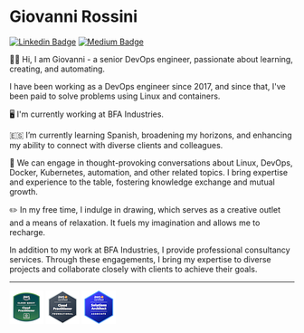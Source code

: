 # Giovanni Rossini

[![Linkedin Badge](https://img.shields.io/badge/-LinkedIn-blue?style=flat-square&logo=Linkedin&logoColor=white&link=https://www.linkedin.com/in/rossinigiovanni/)](https://www.linkedin.com/in/rossinigiovanni/)
[![Medium Badge](https://img.shields.io/badge/-Medium-black?style=flat-square&logo=Medium&logoColor=white&link=https://medium.com/@rossinigiovanni)](https://medium.com/@rossinigiovanni)

👋🏽 Hi, I am Giovanni - a senior DevOps engineer, passionate about learning, creating, and automating.

I have been working as a DevOps engineer since 2017, and since that, I've been paid to solve problems using Linux and containers.

🖥️ I'm currently working at BFA Industries.

🇪🇸 I’m currently learning Spanish, broadening my horizons, and enhancing my ability to connect with diverse clients and colleagues.

🤔 We can engage in thought-provoking conversations about Linux, DevOps, Docker, Kubernetes, automation, and other related topics. I bring expertise and experience to the table, fostering knowledge exchange and mutual growth.

✏️ In my free time, I indulge in drawing, which serves as a creative outlet and a means of relaxation. It fuels my imagination and allows me to recharge.

In addition to my work at BFA Industries, I provide professional consultancy services. Through these engagements, I bring my expertise to diverse projects and collaborate closely with clients to achieve their goals.

---
<!-- <details>
  <summary><strong>Hard Skills</strong></summary>
<details>
  <summary><strong>Clouds</strong></summary>


| Amazon Web Services     | Google Cloud Platform    | Microsoft Azure       |
|-------------------------|--------------------------|-----------------------|
| EC2                     | Kubernetes Engine        | Azure DevOps          |
| CloudFront              | Container Registry       | Virtual Machines      |
| RDS                     | Compute Engine           | Azure SQL             |
| Aurora                  | Cloud Storage            | Load Balancer         |
| S3                      | Cloud SQL                | Kubernetes Service    |
| Route53                 | Cloud DNS                | Container Instances & Registry |
| CloudFormation          | Deployment Manager       | Firewall              |
| ElastiCache             | Cloud Deploy             | Virtual Network       |
| Network                 | Cloud CDN                | Storage Accounts      |
| ALB/ELB                 | Monitoring and Logging   | Front Door & CDN      |
| EFS                     | Firewall                 | Azure Cache           |
| EKS                     | Cloud Functions          | Data Factory          |
| ECR                     | Memorystore              | Function App          |
| OpenSearch Service      | Cloud Run                | Azure Active Directory|
| WAF                     | IAM & Admin              |                       |
| IAM                     | API & Services           |                       |
| ECS                     | App Engine               |                       |
| CodePipeline            | Artifact Registry        |                       |
| Lambda                  |                          |                       |
| CloudWatch              |                          |                       |
| CodeDeploy              |                          |                       |
| Beanstalk               |                          |                       |
| Code Artifact           |                          |                       |
| Fargate                 |                          |                       |
| SNS                     |                          |                       |
</details>

| Linux                | Programming Languages | Infra/Cofig Mgmt. As Code | Observability | Databases   |
|----------------------|-----------------------|---------------------------|---------------|-------------|
| Shell Script         | Python                | Terraform                 | Grafana       | MongoDB     |
| RegEx                | JavaScript            | Ansible                   | New Relic     | MySQL       |
| Process Management   | Go                    | Chef                      | Prometheus    | PostgreSQL  |
| Networking Concepts  | Ruby                  | Puppet                    | Elasticsearch | Redis       |
| Memory Management    |                       | Ansible Tower             | Logstash      |             |
| File System          |                       |                           | Kibana        |             |
| Logging              |                       |                           | Zabbix        |             |
| Service Management   |                       |                           | Datadog       |             |
| Virtualization       |                       |                           | Splunk        |             |
| Sockets              |                       |                           | AppDynamics   |             |

| Version Control Systems | Container      | CI / CD             | Web Server | Others                   |
|-------------------------|----------------|---------------------|------------|--------------------------|
| Github                  | Kubernetes     | Github Actions      | NGINX      | Vault HashiCorp          |
| Gitlab                  | Docker         | Gitlab CI/CD        | Traefik    | RabbitMQ                 |
| Bitbucket               | Docker Compose | Bitbucket Pipelines | HAProxy    | Consul                   |
|                         | Docker Swarm   | Jenkins             | Apache     | Heroku                   |
|                         | Nomad          | Buddy Works         |            | Istio                    |
|                         | Argo CD        | Travis CI           |            | Databricks               |
|                         | Helm           | Circle CI           |            | Sonarqube                |
|                         | Podman         | Drone.io            |            | Vagrant                  |
|                         | Buildah        |                     |            | VMWare                   |
|                         | Skopeo         |                     |            |                          |


</details> -->

[![AWS Cloud Quest: Cloud Practitioner](/images/aws-cloud-quest-cloud-practitioner.png)](https://www.credly.com/badges/923fa5d9-0b22-4e06-8977-a4ba0d571d81/public_url)
[![AWS Cloud Practitioner - Foundation](/images/aws-certified-cloud-practitioner.png)](https://www.credly.com/badge/8bb6d9b9-4347-4a14-88cf-8ea60a5f74b6)
[![AWS Solutions Architect - Associate](/images/aws-certified-solutions-architect-associate.png)](https://www.credly.com/badge/8bb6d9b9-4347-4a14-88cf-8ea60a5f74b6)
<!-- ![](https://github-readme-stats.vercel.app/api?username=giovannirossini&theme=dark&hide_border=false&include_all_commits=true&count_private=true)<br/> -->
<!-- ![](https://github-readme-streak-stats.herokuapp.com/?user=giovannirossini&theme=dark&hide_border=false)<br/> -->
<!-- ![](https://github-readme-stats.vercel.app/api/top-langs/?username=giovannirossini&theme=dark&hide_border=false&include_all_commits=true&count_private=true&layout=compact) -->
<!-- [![](https://visitcount.itsvg.in/api?id=giovannirossini&icon=0&color=12)](https://visitcount.itsvg.in) -->
